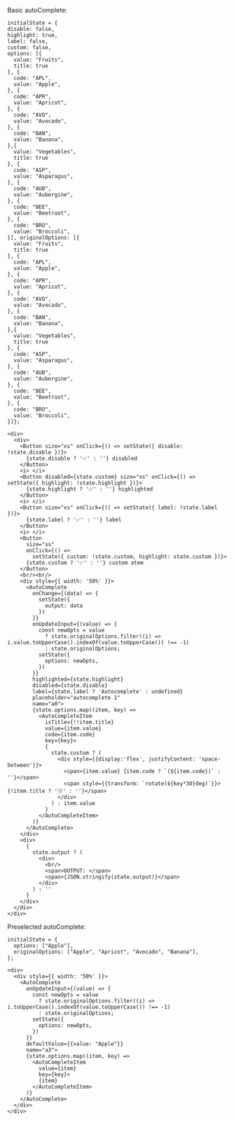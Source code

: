 Basic autoComplete:

    initialState = {
    disable: false,
    highlight: true,
    label: false,
    custom: false,
    options: [{
      value: "Fruits",
      title: true
    }, {
      code: "APL",
      value: "Apple",
    }, {
      code: "APR",
      value: "Apricot",
    }, {
      code: "AVO",
      value: "Avocado",
    }, {
      code: "BAN",
      value: "Banana",
    },{
      value: "Vegetables",
      title: true
    }, {
      code: "ASP",
      value: "Asparagus",
    }, {
      code: "AUB",
      value: "Aubergine",
    }, {
      code: "BEE",
      value: "Beetroot",
    }, {
      code: "BRO",
      value: "Broccoli",
    }], originalOptions: [{
      value: "Fruits",
      title: true
    }, {
      code: "APL",
      value: "Apple",
    }, {
      code: "APR",
      value: "Apricot",
    }, {
      code: "AVO",
      value: "Avocado",
    }, {
      code: "BAN",
      value: "Banana",
    },{
      value: "Vegetables",
      title: true
    }, {
      code: "ASP",
      value: "Asparagus",
    }, {
      code: "AUB",
      value: "Aubergine",
    }, {
      code: "BEE",
      value: "Beetroot",
    }, {
      code: "BRO",
      value: "Broccoli",
    }]};

    <div>
      <div>
        <Button size="xs" onClick={() => setState({ disable: !state.disable })}>
          {state.disable ? '✅' : ''} disabled
        </Button>
        <i> </i>
        <Button disabled={state.custom} size="xs" onClick={() => setState({ highlight: !state.highlight })}>
          {state.highlight ? '✅' : ''} highlighted
        </Button>
        <i> </i>
        <Button size="xs" onClick={() => setState({ label: !state.label })}>
          {state.label ? '✅' : ''} label
        </Button>
        <i> </i>
        <Button
          size="xs"
          onClick={() =>
            setState({ custom: !state.custom, highlight: state.custom })}>
          {state.custom ? '✅' : ''} custom atem
        </Button>
        <br/><br/>
        <div style={{ width: '50%' }}>
          <AutoComplete
            onChange={(data) => {
              setState({
                output: data
              })
            }}
            onUpdateInput={(value) => {
              const newOpts = value
                ? state.originalOptions.filter((i) => i.value.toUpperCase().indexOf(value.toUpperCase()) !== -1)
                : state.originalOptions;
              setState({
                options: newOpts,
              })
            }}
            highlighted={state.highlight}
            disabled={state.disable}
            label={state.label ? 'Autocomplete' : undefined}
            placeholder="autocomplete 1"
            name="a0">
            {state.options.map((item, key) =>
              <AutoCompleteItem
                isTitle={!!item.title}
                value={item.value}
                code={item.code}
                key={key}>
                {
                  state.custom ? (
                    <div style={{display:'flex', justifyContent: 'space-between'}}>
                      <span>{item.value} {item.code ? `(${item.code})` : ''}</span>
                      <span style={{transform: `rotate(${key*30}deg)`}}>{!item.title ? '㋡' : ''}</span>
                    </div>
                  ) : item.value
                }
              </AutoCompleteItem>
            )}
          </AutoComplete>
        </div>
        <div>
          {
            state.output ? (
              <div>
                <br/>
                <span>OUTPUT: </span>
                <span>{JSON.stringify(state.output)}</span>
              </div>
            ) : ''
          }
        </div>
      </div>
    </div>

Preselected autoComplete:

    initialState = {
      options: ["Apple"],
      originalOptions: ["Apple", "Apricot", "Avocado", "Banana"],
    };

    <div>
      <div style={{ width: '50%' }}>
        <AutoComplete
          onUpdateInput={(value) => {
            const newOpts = value
              ? state.originalOptions.filter((i) => i.toUpperCase().indexOf(value.toUpperCase()) !== -1)
              : state.originalOptions;
            setState({
              options: newOpts,
            })
          }}
          defaultValue={{value: "Apple"}}
          name="a3">
          {state.options.map((item, key) =>
            <AutoCompleteItem
              value={item}
              key={key}>
              {item}
            </AutoCompleteItem>
          )}
        </AutoComplete>
      </div>
    </div>
